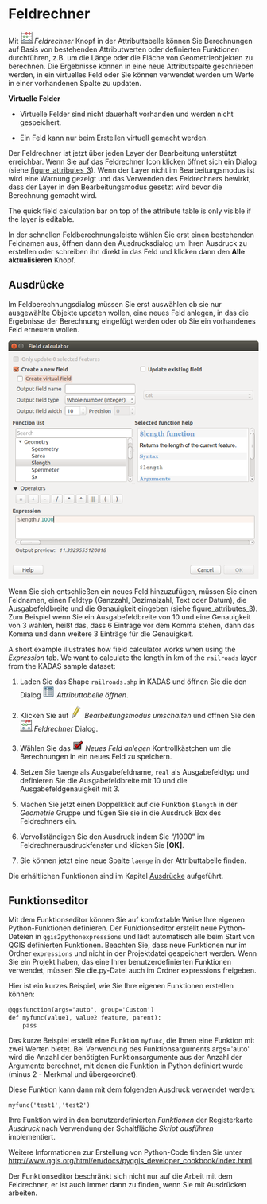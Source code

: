 # Feldrechner <a name="#field-calculator"></a>

Mit <img src="../../images/mActionCalculateField.png" /> *Feldrechner* Knopf in der Attributtabelle können Sie Berechnungen auf Basis von bestehenden Attributwerten oder definierten Funktionen durchführen, z.B. um die Länge oder die Fläche von Geometrieobjekten zu berechnen. Die Ergebnisse können in eine neue Attributspalte geschrieben werden, in ein virtuelles Feld oder Sie können verwendet werden um Werte in einer vorhandenen Spalte zu updaten.

**Virtuelle Felder**

-   Virtuelle Felder sind nicht dauerhaft vorhanden und werden nicht gespeichert.

-   Ein Feld kann nur beim Erstellen virtuell gemacht werden.

Der Feldrechner ist jetzt über jeden Layer der Bearbeitung unterstützt erreichbar. Wenn Sie auf das Feldrechner Icon klicken öffnet sich ein Dialog (siehe <a href="#figure-attributes-3">figure_attributes_3</a>). Wenn der Layer nicht im Bearbeitungsmodus ist wird eine Warnung gezeigt und das Verwenden des Feldrechners bewirkt, dass der Layer in den Bearbeitungsmodus gesetzt wird bevor die Berechnung gemacht wird.

The quick field calculation bar on top of the attribute table is only visible if the layer is editable.

In der schnellen Feldberechnungsleiste wählen Sie erst einen bestehenden Feldnamen aus, öffnen dann den Ausdrucksdialog um Ihren Ausdruck zu erstellen oder schreiben ihn direkt in das Feld und klicken dann den **Alle aktualisieren** Knopf.

## Ausdrücke <a name="#expression-tab"></a>

Im Feldberechnungsdialog müssen Sie erst auswählen ob sie nur ausgewählte Objekte updaten wollen, eine neues Feld anlegen, in das die Ergebnisse der Berechnung eingefügt werden oder ob Sie ein vorhandenes Feld erneuern wollen.

![](../../images/fieldcalculator.png)

Wenn Sie sich entschließen ein neues Feld hinzuzufügen, müssen Sie einen Feldnamen, einen Feldtyp (Ganzzahl, Dezimalzahl, Text oder Datum), die Ausgabefeldbreite und die Genauigkeit eingeben (siehe <a href="#figure-attributes-3">figure_attributes_3</a>). Zum Beispiel wenn Sie ein Ausgabefeldbreite von 10 und eine Genauigkeit von 3 wählen, heißt das, dass 6 Einträge vor dem Komma stehen, dann das Komma und dann weitere 3 Einträge für die Genauigkeit.

A short example illustrates how field calculator works when using the *Expression* tab. We want to calculate the length in km of the `railroads` layer from the KADAS sample dataset:

1.  Laden Sie das Shape `railroads.shp` in KADAS und öffnen Sie die den Dialog <img src="../../images/mActionOpenTable.png" /> *Attributtabelle öffnen*.

2.  Klicken Sie auf <img src="../../images/mActionToggleEditing.png" /> *Bearbeitungsmodus umschalten* und öffnen Sie den <img src="../../images/mActionCalculateField.png" /> *Feldrechner* Dialog.

3.  Wählen Sie das <img src="../../images/checkbox.png" /> *Neues Feld anlegen* Kontrollkästchen um die Berechnungen in ein neues Feld zu speichern.

4.  Setzen Sie `laenge` als Ausgabefeldname, `real` als Ausgabefeldtyp und definieren Sie die Ausgabefeldbreite mit 10 und die Ausgabefeldgenauigkeit mit 3.

5.  Machen Sie jetzt einen Doppelklick auf die Funktion `$length` in der *Geometrie* Gruppe und fügen Sie sie in die Ausdruck Box des Feldrechners ein.

6.  Vervollständigen Sie den Ausdruck indem Sie “/1000” im Feldrechnerausdruckfenster und klicken Sie **\[OK\]**.

7.  Sie können jetzt eine neue Spalte `laenge` in der Attributtabelle finden.

Die erhältlichen Funktionen sind im Kapitel [Ausdrücke](expression.md) aufgeführt.

## Funktionseditor <a name="#function-editor-tab"></a>

Mit dem Funktionseditor können Sie auf komfortable Weise Ihre eigenen Python-Funktionen definieren. Der Funktionseditor erstellt neue Python-Dateien in `qgis2pythonexpressions` und lädt automatisch alle beim Start von QGIS definierten Funktionen. Beachten Sie, dass neue Funktionen nur im Ordner `expressions` und nicht in der Projektdatei gespeichert werden. Wenn Sie ein Projekt haben, das eine Ihrer benutzerdefinierten Funktionen verwendet, müssen Sie die.py-Datei auch im Ordner expressions freigeben.

Hier ist ein kurzes Beispiel, wie Sie Ihre eigenen Funktionen erstellen können:

    @qgsfunction(args="auto", group='Custom')
    def myfunc(value1, value2 feature, parent):
        pass

Das kurze Beispiel erstellt eine Funktion `myfunc`, die Ihnen eine Funktion mit zwei Werten bietet. Bei Verwendung des Funktionsarguments args='auto' wird die Anzahl der benötigten Funktionsargumente aus der Anzahl der Argumente berechnet, mit denen die Funktion in Python definiert wurde (minus 2 - Merkmal und übergeordnet).

Diese Funktion kann dann mit dem folgenden Ausdruck verwendet werden:

    myfunc('test1','test2')

Ihre Funktion wird in den benutzerdefinierten *Funktionen* der Registerkarte *Ausdruck* nach Verwendung der Schaltfläche *Skript ausführen* implementiert.

Weitere Informationen zur Erstellung von Python-Code finden Sie unter <a href="http://www.qgis.org/html/en/docs/pyqgis_developer_cookbook/index.html">http://www.qgis.org/html/en/docs/pyqgis_developer_cookbook/index.html</a>.

Der Funktionseditor beschränkt sich nicht nur auf die Arbeit mit dem Feldrechner, er ist auch immer dann zu finden, wenn Sie mit Ausdrücken arbeiten.



